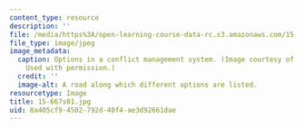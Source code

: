 ```yaml
---
content_type: resource
description: ''
file: /media/https%3A/open-learning-course-data-rc.s3.amazonaws.com/15-667-negotiation-and-conflict-management-spring-2001/8a405cf94502792d40f4ae3d92661dae_15-667s01.jpg
file_type: image/jpeg
image_metadata:
  caption: Options in a conflict management system. (Image courtesy of Robert A. Fein.
    Used with permission.)
  credit: ''
  image-alt: A road along which different options are listed.
resourcetype: Image
title: 15-667s01.jpg
uid: 8a405cf9-4502-792d-40f4-ae3d92661dae
---
```

